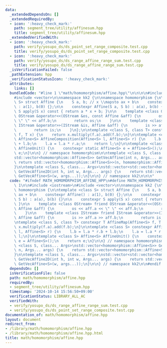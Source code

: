 ```yaml
---
data:
  _extendedDependsOn: []
  _extendedRequiredBy:
  - icon: ':heavy_check_mark:'
    path: segment_tree/utility/affinesum.hpp
    title: segment_tree/utility/affinesum.hpp
  _extendedVerifiedWith:
  - icon: ':heavy_check_mark:'
    path: verify/yosupo_ds/ds_point_set_range_composite.test.cpp
    title: verify/yosupo_ds/ds_point_set_range_composite.test.cpp
  - icon: ':heavy_check_mark:'
    path: verify/yosupo_ds/ds_range_affine_range_sum.test.cpp
    title: verify/yosupo_ds/ds_range_affine_range_sum.test.cpp
  _isVerificationFailed: false
  _pathExtension: hpp
  _verificationStatusIcon: ':heavy_check_mark:'
  attributes:
    links: []
  bundledCode: "#line 1 \"math/homomorphism/affine.hpp\"\n\n\n\n#include <iostream>\n\
    #include <vector>\n\nnamespace kk2 {\n\nnamespace homomorphism {\n\ntemplate <class\
    \ S> struct Affine {\n    S a, b; // x \\mapsto ax + b\n    constexpr Affine()\
    \ : a(1), b(0) {};\n\n    constexpr Affine(S a, S b) : a(a), b(b) {}\n\n    constexpr\
    \ S apply(S x) const { return a * x + b; }\n\n    template <class OStream> friend\
    \ OStream &operator<<(OStream &os, const Affine &aff) {\n        os << aff.a <<\
    \ \" \" << aff.b;\n        return os;\n    }\n\n    template <class IStream> friend\
    \ IStream &operator>>(IStream &is, Affine &aff) {\n        is >> aff.a >> aff.b;\n\
    \        return is;\n    }\n};\n\ntemplate <class S, class T> constexpr T AffineMap(Affine<S>\
    \ f, T x) {\n    return x.multiply(f.a).add(f.b);\n}\n\ntemplate <class S> constexpr\
    \ Affine<S> AffineComposition(Affine<S> l, Affine<S> r) {\n    l.b = l.a * r.b\
    \ + l.b;\n    l.a = l.a * r.a;\n    return l;\n}\n\ntemplate <class S> Affine<S>\
    \ AffineUnit() {\n    constexpr static Affine<S> e = Affine<S>();\n    return\
    \ e;\n}\n\n} // namespace homomorphism\n\ntemplate <class S, class... Args>\n\
    std::vector<homomorphism::Affine<S>> GetVecAffine(int n, Args... args) {\n   \
    \ return std::vector<homomorphism::Affine<S>>(n, homomorphism::Affine<S>(args...));\n\
    }\n\ntemplate <class S, class... Args>\nstd::vector<std::vector<homomorphism::Affine<S>>>\
    \ GetVecAffine2D(int h, int w, Args... args) {\n    return std::vector<std::vector<homomorphism::Affine<S>>>(h,\
    \ GetVecAffine<S>(w, args...));\n}\n\n} // namespace kk2\n\n\n"
  code: "#ifndef MATH_HOMOMORPHISM_AFFINE_HPP\n#define MATH_HOMOMORPHISM_AFFINE_HPP\
    \ 1\n\n#include <iostream>\n#include <vector>\n\nnamespace kk2 {\n\nnamespace\
    \ homomorphism {\n\ntemplate <class S> struct Affine {\n    S a, b; // x \\mapsto\
    \ ax + b\n    constexpr Affine() : a(1), b(0) {};\n\n    constexpr Affine(S a,\
    \ S b) : a(a), b(b) {}\n\n    constexpr S apply(S x) const { return a * x + b;\
    \ }\n\n    template <class OStream> friend OStream &operator<<(OStream &os, const\
    \ Affine &aff) {\n        os << aff.a << \" \" << aff.b;\n        return os;\n\
    \    }\n\n    template <class IStream> friend IStream &operator>>(IStream &is,\
    \ Affine &aff) {\n        is >> aff.a >> aff.b;\n        return is;\n    }\n};\n\
    \ntemplate <class S, class T> constexpr T AffineMap(Affine<S> f, T x) {\n    return\
    \ x.multiply(f.a).add(f.b);\n}\n\ntemplate <class S> constexpr Affine<S> AffineComposition(Affine<S>\
    \ l, Affine<S> r) {\n    l.b = l.a * r.b + l.b;\n    l.a = l.a * r.a;\n    return\
    \ l;\n}\n\ntemplate <class S> Affine<S> AffineUnit() {\n    constexpr static Affine<S>\
    \ e = Affine<S>();\n    return e;\n}\n\n} // namespace homomorphism\n\ntemplate\
    \ <class S, class... Args>\nstd::vector<homomorphism::Affine<S>> GetVecAffine(int\
    \ n, Args... args) {\n    return std::vector<homomorphism::Affine<S>>(n, homomorphism::Affine<S>(args...));\n\
    }\n\ntemplate <class S, class... Args>\nstd::vector<std::vector<homomorphism::Affine<S>>>\
    \ GetVecAffine2D(int h, int w, Args... args) {\n    return std::vector<std::vector<homomorphism::Affine<S>>>(h,\
    \ GetVecAffine<S>(w, args...));\n}\n\n} // namespace kk2\n\n#endif // MATH_HOMOMORPHISM_AFFINE_HPP\n"
  dependsOn: []
  isVerificationFile: false
  path: math/homomorphism/affine.hpp
  requiredBy:
  - segment_tree/utility/affinesum.hpp
  timestamp: '2024-10-14 15:56:50+09:00'
  verificationStatus: LIBRARY_ALL_AC
  verifiedWith:
  - verify/yosupo_ds/ds_range_affine_range_sum.test.cpp
  - verify/yosupo_ds/ds_point_set_range_composite.test.cpp
documentation_of: math/homomorphism/affine.hpp
layout: document
redirect_from:
- /library/math/homomorphism/affine.hpp
- /library/math/homomorphism/affine.hpp.html
title: math/homomorphism/affine.hpp
---
```

